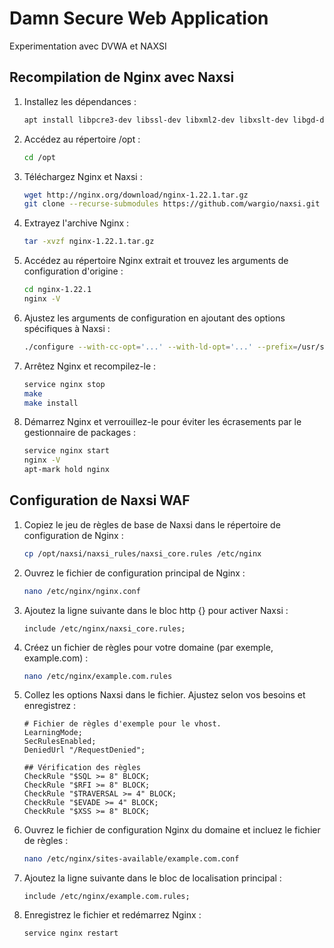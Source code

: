 # Damn Secure Web Application
Experimentation avec DVWA et NAXSI

## Recompilation de Nginx avec Naxsi
1. Installez les dépendances :
   ```bash
   apt install libpcre3-dev libssl-dev libxml2-dev libxslt-dev libgd-dev libgeoip-dev
   ```

2. Accédez au répertoire /opt :
   ```bash
   cd /opt
   ```

3. Téléchargez Nginx et Naxsi :
   ```bash
   wget http://nginx.org/download/nginx-1.22.1.tar.gz
   git clone --recurse-submodules https://github.com/wargio/naxsi.git
   ```

4. Extrayez l'archive Nginx :
   ```bash
   tar -xvzf nginx-1.22.1.tar.gz
   ```

5. Accédez au répertoire Nginx extrait et trouvez les arguments de configuration d'origine :
   ```bash
   cd nginx-1.22.1
   nginx -V
   ```

6. Ajustez les arguments de configuration en ajoutant des options spécifiques à Naxsi :
   ```bash
   ./configure --with-cc-opt='...' --with-ld-opt='...' --prefix=/usr/share/nginx --sbin-path=/usr/sbin/nginx --conf-path=/etc/nginx/nginx.conf --add-module=/opt/naxsi/naxsi_src/ ...
   ```

7. Arrêtez Nginx et recompilez-le :
   ```bash
   service nginx stop
   make
   make install
   ```

8. Démarrez Nginx et verrouillez-le pour éviter les écrasements par le gestionnaire de packages :
   ```bash
   service nginx start
   nginx -V
   apt-mark hold nginx
   ```

## Configuration de Naxsi WAF
1. Copiez le jeu de règles de base de Naxsi dans le répertoire de configuration de Nginx :
   ```bash
   cp /opt/naxsi/naxsi_rules/naxsi_core.rules /etc/nginx
   ```

2. Ouvrez le fichier de configuration principal de Nginx :
   ```bash
   nano /etc/nginx/nginx.conf
   ```

3. Ajoutez la ligne suivante dans le bloc http {} pour activer Naxsi :
   ```nginx
   include /etc/nginx/naxsi_core.rules;
   ```

4. Créez un fichier de règles pour votre domaine (par exemple, example.com) :
   ```bash
   nano /etc/nginx/example.com.rules
   ```

5. Collez les options Naxsi dans le fichier. Ajustez selon vos besoins et enregistrez :
   ```nginx
   # Fichier de règles d'exemple pour le vhost.
   LearningMode;
   SecRulesEnabled;
   DeniedUrl "/RequestDenied";

   ## Vérification des règles
   CheckRule "$SQL >= 8" BLOCK;
   CheckRule "$RFI >= 8" BLOCK;
   CheckRule "$TRAVERSAL >= 4" BLOCK;
   CheckRule "$EVADE >= 4" BLOCK;
   CheckRule "$XSS >= 8" BLOCK;
   ```

6. Ouvrez le fichier de configuration Nginx du domaine et incluez le fichier de règles :
   ```bash
   nano /etc/nginx/sites-available/example.com.conf
   ```

7. Ajoutez la ligne suivante dans le bloc de localisation principal :
   ```nginx
   include /etc/nginx/example.com.rules;
   ```

8. Enregistrez le fichier et redémarrez Nginx :
   ```bash
   service nginx restart
   ```
